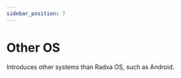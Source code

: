 ```yaml
---
sidebar_position: 7
---
```


# Other OS

Introduces other systems than Radxa OS, such as Android.

<DocCardList />

